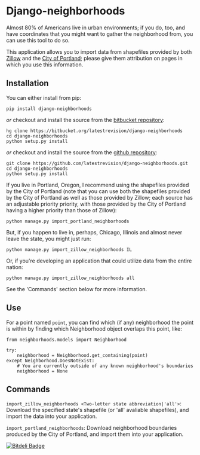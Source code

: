 Django-neighborhoods
====================

Almost 80% of Americans live in urban environments; if you do, too, and have coordinates that you might want to gather the neighborhood from, you can use this tool to do so.

This application allows you to import data from shapefiles provided by both [Zillow](http://www.zillow.com/howto/api/neighborhood-boundaries.htm) and the [City of Portland](http://www.civicapps.org/datasets/neighborhood-associations); please give them attribution on pages in which you use this information.

Installation
------------

You can either install from pip:

    pip install django-neighborhoods

*or* checkout and install the source from the [bitbucket repository](https://bitbucket.org/latestrevision/django-neighborhoods):

    hg clone https://bitbucket.org/latestrevision/django-neighborhoods
    cd django-neighborhoods
    python setup.py install

*or* checkout and install the source from the [github repository](https://github.com/latestrevision/django-neighborhoods):

    git clone https://github.com/latestrevision/django-neighborhoods.git
    cd django-neighborhoods
    python setup.py install

If you live in Portland, Oregon, I recommend using the shapefiles provided by the City of Portland (note that you can use both the shapefiles provided by the City of Portland as well as those provided by Zillow; each source has an adjustable priority priority, with those provided by the City of Portland having a higher priority than those of Zillow):

    python manage.py import_portland_neighborhoods

But, if you happen to live in, perhaps, Chicago, Illinois and almost never leave the state, you might just run:

    python manage.py import_zillow_neighborhoods IL

Or, if you're developing an application that could utilize data from the entire nation:

    python manage.py import_zillow_neighborhoods all

See the 'Commands' section below for more information.

Use
---

For a point named `point`, you can find which (if any) neighborhood the point is within by finding which Neighborhood object overlaps this point, like:

    from neighborhoods.models import Neighborhood

    try:
        neighborhood = Neighborhood.get_containing(point)
    except Neighborhood.DoesNotExist:
        # You are currently outside of any known neighborhood's boundaries
        neighborhood = None

Commands
--------

`import_zillow_neighborhoods <Two-letter state abbreviation|'all'>`: Download the specified state's shapefile (or 'all' avaliable shapefiles), and import the data into your application.

`import_portland_neighborhoods`: Download neighborhood boundaries produced by the City of Portland, and import them into your application.

[![Bitdeli Badge](https://d2weczhvl823v0.cloudfront.net/latestrevision/django-neighborhoods/trend.png)](https://bitdeli.com/free "Bitdeli Badge")
